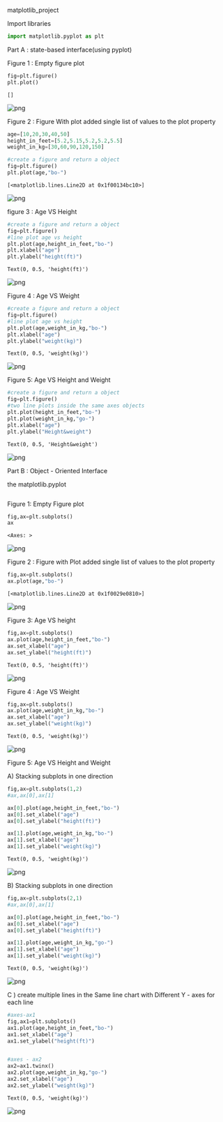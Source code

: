 matplotlib_project

Import libraries


```python
import matplotlib.pyplot as plt
```

Part A : state-based interface(using pyplot)

Figure 1 : Empty figure plot


```python
fig=plt.figure()
plt.plot()
```




    []




    
![png](output_4_1.png)
    


Figure 2 : Figure With plot added single list of values to the plot property


```python
age=[10,20,30,40,50]
height_in_feet=[5.2,5.15,5.2,5.2,5.5]
weight_in_kg=[30,60,90,120,150]
```


```python
#create a figure and return a object
fig=plt.figure()
plt.plot(age,"bo-")
```




    [<matplotlib.lines.Line2D at 0x1f00134bc10>]




    
![png](output_7_1.png)
    


figure 3 : Age VS Height


```python
#create a figure and return a object
fig=plt.figure()
#line plot age vs height
plt.plot(age,height_in_feet,"bo-")
plt.xlabel("age")
plt.ylabel("height(ft)")

```




    Text(0, 0.5, 'height(ft)')




    
![png](output_9_1.png)
    


Figure 4 : Age VS Weight


```python
#create a figure and return a object
fig=plt.figure()
#line plot age vs height
plt.plot(age,weight_in_kg,"bo-")
plt.xlabel("age")
plt.ylabel("weight(kg)")
```




    Text(0, 0.5, 'weight(kg)')




    
![png](output_11_1.png)
    


Figure 5: Age VS Height and Weight


```python
#create a figure and return a object
fig=plt.figure()
#two line plots inside the same axes objects
plt.plot(height_in_feet,"bo-")
plt.plot(weight_in_kg,"go-")
plt.xlabel("age")
plt.ylabel("Height&weight")

```




    Text(0, 0.5, 'Height&weight')




    
![png](output_13_1.png)
    


Part B : Object - Oriented Interface

the matplotlib.pyplot


```python

```

Figure 1: Empty Figure plot 


```python
fig,ax=plt.subplots()
ax
```




    <Axes: >




    
![png](output_17_1.png)
    


Figure 2 : Figure with Plot added single list of values to the plot property


```python
fig,ax=plt.subplots()
ax.plot(age,"bo-")
```




    [<matplotlib.lines.Line2D at 0x1f0029e0810>]




    
![png](output_19_1.png)
    


Figure 3: Age VS height


```python
fig,ax=plt.subplots()
ax.plot(age,height_in_feet,"bo-")
ax.set_xlabel("age")
ax.set_ylabel("height(ft)")
```




    Text(0, 0.5, 'height(ft)')




    
![png](output_21_1.png)
    


Figure 4 : Age VS Weight


```python
fig,ax=plt.subplots()
ax.plot(age,weight_in_kg,"bo-")
ax.set_xlabel("age")
ax.set_ylabel("weight(kg)")
```




    Text(0, 0.5, 'weight(kg)')




    
![png](output_23_1.png)
    


Figure 5: Age VS Height and Weight

A) Stacking subplots in one direction


```python
fig,ax=plt.subplots(1,2)
#ax,ax[0],ax[1]

ax[0].plot(age,height_in_feet,"bo-")
ax[0].set_xlabel("age")
ax[0].set_ylabel("height(ft)")

ax[1].plot(age,weight_in_kg,"bo-")
ax[1].set_xlabel("age")
ax[1].set_ylabel("weight(kg)")
```




    Text(0, 0.5, 'weight(kg)')




    
![png](output_26_1.png)
    


B) Stacking subplots in one direction


```python
fig,ax=plt.subplots(2,1)
#ax,ax[0],ax[1]

ax[0].plot(age,height_in_feet,"bo-")
ax[0].set_xlabel("age")
ax[0].set_ylabel("height(ft)")

ax[1].plot(age,weight_in_kg,"go-")
ax[1].set_xlabel("age")
ax[1].set_ylabel("weight(kg)")
```




    Text(0, 0.5, 'weight(kg)')




    
![png](output_28_1.png)
    


C ) create multiple lines in the Same line chart with Different Y - axes for each line


```python
#axes-ax1
fig,ax1=plt.subplots()
ax1.plot(age,height_in_feet,"bo-")
ax1.set_xlabel("age")
ax1.set_ylabel("height(ft)")


#axes - ax2
ax2=ax1.twinx()
ax2.plot(age,weight_in_kg,"go-")
ax2.set_xlabel("age")
ax2.set_ylabel("weight(kg)")
```




    Text(0, 0.5, 'weight(kg)')




    
![png](output_30_1.png)
    

